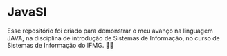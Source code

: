 # JavaSI
Esse repositório foi criado para demonstrar o meu avanço na linguagem JAVA, na disciplina de introdução de Sistemas de Informação, no curso de Sistemas de Informação do IFMG. 👨‍💻
